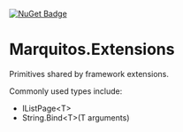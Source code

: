 [![NuGet Badge](https://buildstats.info/nuget/Marquitos.Extensions.Primitives)](https://www.nuget.org/packages/Marquitos.Extensions.Primitives/)

# Marquitos.Extensions

Primitives shared by framework extensions. 

Commonly used types include: 
- IListPage\<T\>
- String.Bind\<T\>(T arguments)
